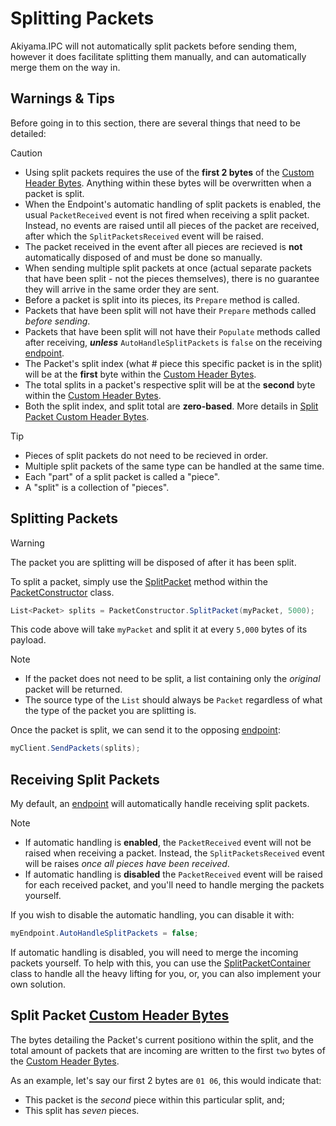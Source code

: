 # Splitting Packets

Akiyama.IPC will not automatically split packets before sending them, however it does facilitate splitting them manually, and can automatically merge them on the way in.

## Warnings & Tips

Before going in to this section, there are several things that need to be detailed:

> [!CAUTION]
> * Using split packets requires the use of the **first 2 bytes** of the [Custom Header Bytes](packets-fundamentals.md#custom-header-data). Anything within these bytes will be overwritten when a packet is split.
> * When the Endpoint's automatic handling of split packets is enabled, the usual `PacketReceived` event is not fired when receiving a split packet. Instead, no events are raised until all pieces of the packet are received, after which the `SplitPacketsReceived` event will be raised.
> * The packet received in the event after all pieces are recieved is **not** automatically disposed of and must be done so manually.
> * When sending multiple split packets at once (actual separate packets that have been split - not the pieces themselves), there is no guarantee they will arrive in the same order they are sent.
> * Before a packet is split into its pieces, its `Prepare` method is called.
> * Packets that have been split will not have their `Prepare` methods called *before sending*.
> * Packets that have been split will not have their `Populate` methods called after receiving, ***unless*** `AutoHandleSplitPackets` is `false` on the receiving [endpoint](~/api/Akiyama.IPC.Shared.Network.IPCEndpoint.yml).
> * The Packet's split index (what # piece this specific packet is in the split) will be at the **first** byte within the [Custom Header Bytes](packets-fundamentals.md#custom-header-data).
> * The total splits in a packet's respective split will be at the **second** byte within the [Custom Header Bytes](packets-fundamentals.md#custom-header-data).
> * Both the split index, and split total are **zero-based**. More details in [Split Packet Custom Header Bytes](#split-packet-custom-header-bytes).

> [!TIP]
> * Pieces of split packets do not need to be recieved in order.
> * Multiple split packets of the same type can be handled at the same time.
> * Each "part" of a split packet is called a "piece".
> * A "split" is a collection of "pieces".

## Splitting Packets

> [!WARNING]
> The packet you are splitting will be disposed of after it has been split.

To split a packet, simply use the [SplitPacket](~/api/Akiyama.IPC.Shared.Network.PacketConstructor.yml#Akiyama_IPC_Shared_Network_PacketConstructor_SplitPacket_Akiyama_IPC_Shared_Network_Packets_Packet_System_Int32_) method within the [PacketConstructor](~/api/Akiyama.IPC.Shared.Network.PacketConstructor.yml) class.

```csharp
List<Packet> splits = PacketConstructor.SplitPacket(myPacket, 5000);
```
This code above will take `myPacket` and split it at every `5,000` bytes of its payload.

> [!NOTE]
> * If the packet does not need to be split, a list containing only the *original* packet will be returned.
> * The source type of the `List` should always be `Packet` regardless of what the type of the packet you are splitting is.

Once the packet is split, we can send it to the opposing [endpoint](~/api/Akiyama.IPC.Shared.Network.IPCEndpoint.yml):
```csharp
myClient.SendPackets(splits);
```

## Receiving Split Packets

My default, an [endpoint](~/api/Akiyama.IPC.Shared.Network.IPCEndpoint.yml) will automatically handle receiving split packets. 

> [!NOTE]
> * If automatic handling is **enabled**, the `PacketReceived` event will not be raised when receiving a packet. Instead, the `SplitPacketsReceived` event will be raises *once all pieces have been received*.
> * If automatic handling is **disabled** the `PacketReceived` event will be raised for each received packet, and you'll need to handle merging the packets yourself.

If you wish to disable the automatic handling, you can disable it with:
```csharp
myEndpoint.AutoHandleSplitPackets = false;
```

If automatic handling is disabled, you will need to merge the incoming packets yourself. To help with this, you can use the [SplitPacketContainer](~/api/Akiyama.IPC.Shared.Helpers.SplitPacketContainer.yml) class to handle all the heavy lifting for you, or, you can also implement your own solution.

## Split Packet [Custom Header Bytes](packets-fundamentals.md#custom-header-data)

The bytes detailing the Packet's current positiono within the split, and the total amount of packets that are incoming are written to the first `two` bytes of the [Custom Header Bytes](packets-fundamentals.md#custom-header-data).

As an example, let's say our first 2 bytes are `01 06`, this would indicate that:
* This packet is the *second* piece within this particular split, and;
* This split has *seven* pieces.
